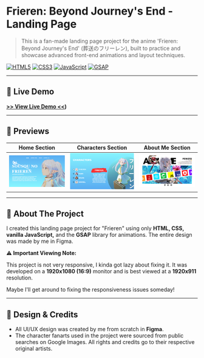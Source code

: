 # Frieren: Beyond Journey's End - Landing Page

> This is a fan-made landing page project for the anime 'Frieren: Beyond Journey's End' (葬送のフリーレン), built to practice and showcase advanced front-end animations and layout techniques.

[![HTML5](https://img.shields.io/badge/HTML5-E34F26?style=for-the-badge&logo=html5&logoColor=white)](https://en.wikipedia.org/wiki/HTML5)
[![CSS3](https://img.shields.io/badge/CSS3-1572B6?style=for-the-badge&logo=css3&logoColor=white)](https://en.wikipedia.org/wiki/CSS)
[![JavaScript](https://img.shields.io/badge/JavaScript-F7DF1E?style=for-the-badge&logo=javascript&logoColor=black)](https://en.wikipedia.org/wiki/JavaScript)
[![GSAP](https://img.shields.io/badge/GSAP-88CE02?style=for-the-badge&logo=greensock&logoColor=white)](https://greensock.com/gsap/)

---

## 🚀 Live Demo

**[>> View Live Demo <<](https://frieren-landing-page-5nv7kn33n-pe1xotos-projects.vercel.app/))**

---

## 📸 Previews

| Home Section | Characters Section | About Me Section |
| :---: | :---: | :---: |
| ![Home Section Preview](FrierenLandingpage/HOME.png) | ![Characters Section Preview](FrierenLandingpage/CHARACTERS.png) | ![About Me Section Preview](FrierenLandingpage/ABOUTME.png) |


---

## 📝 About The Project

I created this landing page project for "Frieren" using only **HTML, CSS, vanilla JavaScript,** and the **GSAP** library for animations. The entire design was made by me in Figma.

**⚠️ Important Viewing Note:**

This project is not very responsive, I kinda got lazy about fixing it. It was developed on a **1920x1080 (16:9)** monitor and is best viewed at a **1920x911** resolution.

Maybe I'll get around to fixing the responsiveness issues someday!

---

## 🎨 Design & Credits

* All UI/UX design was created by me from scratch in **Figma**.
* The character fanarts used in the project were sourced from public searches on Google Images. All rights and credits go to their respective original artists.
